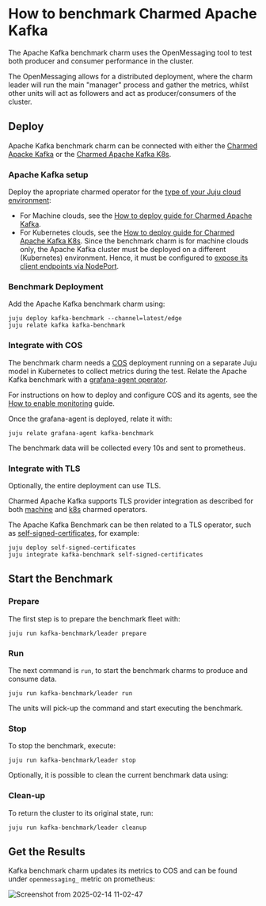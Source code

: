 # How to benchmark Charmed Apache Kafka

The Apache Kafka benchmark charm uses the OpenMessaging tool to test both producer and consumer performance in the cluster.

The OpenMessaging allows for a distributed deployment, where the charm leader will run the main "manager" process and gather the metrics, whilst other units will act as followers and act as producer/consumers of the cluster.

## Deploy

Apache Kafka benchmark charm can be connected with either the [Charmed Apacke Kafka](https://canonical.com/data/docs/kafka/iaas) or the [Charmed Apache Kafka K8s](https://canonical.com/data/docs/kafka/k8s).

### Apache Kafka setup

Deploy the apropriate charmed operator for the [type of your Juju cloud environment](https://canonical-juju.readthedocs-hosted.com/en/latest/user/reference/cloud/#machine-clouds-vs-kubernetes-clouds):

* For Machine clouds, see the [How to deploy guide for Charmed Apache Kafka](https://canonical.com/data/docs/kafka/iaas/h-deploy).
* For Kubernetes clouds, see the [How to deploy guide for Charmed Apache Kafka K8s](https://canonical.com/data/docs/kafka/k8s/t-deploy). Since the benchmark charm is for machine clouds only, the Apache Kafka cluster must be deployed on a different (Kubernetes) environment. Hence, it must be configured to [expose its client endpoints via NodePort](https://canonical.com/data/docs/kafka/k8s/h-external-k8s-connection).

### Benchmark Deployment

Add the Apache Kafka benchmark charm using:

```
juju deploy kafka-benchmark --channel=latest/edge
juju relate kafka kafka-benchmark
```

### Integrate with COS

The benchmark charm needs a [COS](https://charmhub.io/topics/canonical-observability-stack) deployment running on a separate Juju model in Kubernetes to collect metrics during the test. Relate the Apache Kafka benchmark with a [grafana-agent operator](https://charmhub.io/grafana-agent).

For instructions on how to deploy and configure COS and its agents, see the [How to enable monitoring](https://canonical.com/data/docs/kafka/iaas/h-enable-monitoring) guide.

Once the grafana-agent is deployed, relate it with:

```
juju relate grafana-agent kafka-benchmark
```

The benchmark data will be collected every 10s and sent to prometheus.

### Integrate with TLS

Optionally, the entire deployment can use TLS.

Charmed Apache Kafka supports TLS provider integration as described for both [machine](https://canonical.com/data/docs/kafka/iaas/h-enable-encryption) and [k8s](https://canonical.com/data/docs/kafka/k8s/h-enable-encryption) charmed operators.

The Apache Kafka Benchmark can be then related to a TLS operator, such as [self-signed-certificates](https://charmhub.io/self-signed-certificates), for example:

```
juju deploy self-signed-certificates
juju integrate kafka-benchmark self-signed-certificates
```

## Start the Benchmark

### Prepare

The first step is to prepare the benchmark fleet with:

```
juju run kafka-benchmark/leader prepare
```

### Run

The next command is `run`, to start the benchmark charms to produce and consume data.

```
juju run kafka-benchmark/leader run
```

The units will pick-up the command and start executing the benchmark.

### Stop

To stop the benchmark, execute:

```
juju run kafka-benchmark/leader stop
```

Optionally, it is possible to clean the current benchmark data using:

### Clean-up

To return the cluster to its original state, run:

```
juju run kafka-benchmark/leader cleanup
```

## Get the Results

Kafka benchmark charm updates its metrics to COS and can be found under `openmessaging_` metric on prometheus:

![Screenshot from 2025-02-14 11-02-47](https://github.com/user-attachments/assets/b9da658c-1d76-4f2b-9cbc-f4243123cb34)
